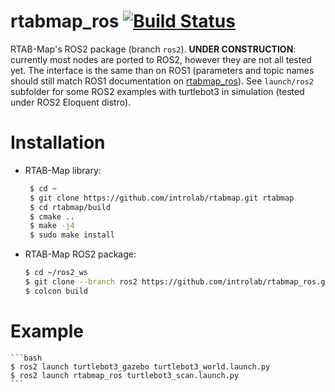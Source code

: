 rtabmap_ros [![Build Status](https://travis-ci.org/introlab/rtabmap_ros.svg?branch=ros2)](https://travis-ci.org/introlab/rtabmap_ros)
===========

RTAB-Map's ROS2 package (branch `ros2`). **UNDER CONSTRUCTION**: currently most nodes are ported to ROS2, however they are not all tested yet. The interface is the same than on ROS1 (parameters and topic names should still match ROS1 documentation on [rtabmap_ros](http://wiki.ros.org/rtabmap_ros)). See `launch/ros2` subfolder for some ROS2 examples with turtlebot3 in simulation (tested under ROS2 Eloquent distro).

# Installation 

* RTAB-Map library:
   ```bash
    $ cd ~
    $ git clone https://github.com/introlab/rtabmap.git rtabmap
    $ cd rtabmap/build
    $ cmake ..
    $ make -j4
    $ sudo make install
    ```
* RTAB-Map ROS2 package:
    ```bash
    $ cd ~/ros2_ws
    $ git clone --branch ros2 https://github.com/introlab/rtabmap_ros.git src/rtabmap_ros
    $ colcon build
    ```

# Example
    ```bash
    $ ros2 launch turtlebot3_gazebo turtlebot3_world.launch.py
    $ ros2 launch rtabmap_ros turtlebot3_scan.launch.py
    ```

